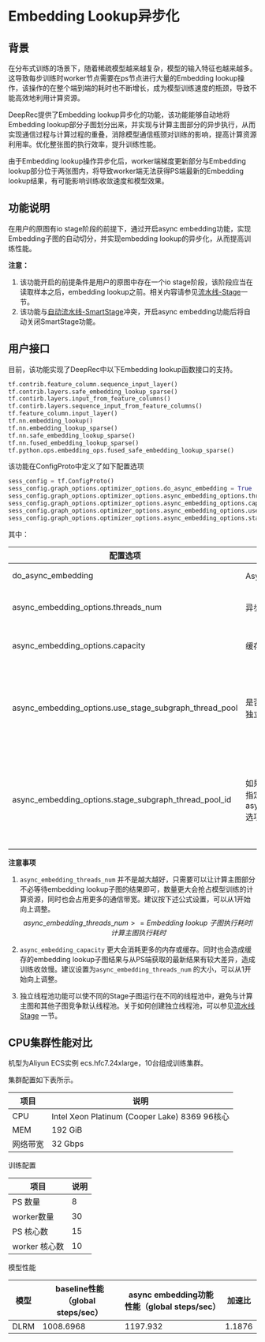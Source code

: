 # Embedding Lookup异步化

## 背景

在分布式训练的场景下，随着稀疏模型越来越复杂，模型的输入特征也越来越多。这导致每步训练时worker节点需要在ps节点进行大量的Embedding lookup操作，该操作的在整个端到端的耗时也不断增长，成为模型训练速度的瓶颈，导致不能高效地利用计算资源。

DeepRec提供了Embedding lookup异步化的功能，该功能能够自动地将Embedding lookup部分子图划分出来，并实现与计算主图部分的异步执行，从而实现通信过程与计算过程的重叠，消除模型通信瓶颈对训练的影响，提高计算资源利用率。优化整张图的执行效率，提升训练性能。

由于Embedding lookup操作异步化后，worker端梯度更新部分与Embedding lookup部分位于两张图内，将导致worker端无法获得PS端最新的Embedding lookup结果，有可能影响训练收敛速度和模型效果。

## 功能说明

在用户的原图有io stage阶段的前提下，通过开启async embedding功能，实现Embedding子图的自动切分，并实现embedding lookup的异步化，从而提高训练性能。

**注意：** 

1. 该功能开启的前提条件是用户的原图中存在一个io stage阶段，该阶段应当在读取样本之后，embedding lookup之前。相关内容请参见[流水线-Stage](./Stage.md)一节。
2. 该功能与[自动流水线-SmartStage](./Smart-Stage.md)冲突，开启async embedding功能后将自动关闭SmartStage功能。

## 用户接口

目前，该功能实现了DeepRec中以下Embedding lookup函数接口的支持。

```python
tf.contrib.feature_column.sequence_input_layer()
tf.contrib.layers.safe_embedding_lookup_sparse()
tf.contirb.layers.input_from_feature_columns()
tf.contirb.layers.sequence_input_from_feature_columns()
tf.feature_column.input_layer()
tf.nn.embedding_lookup()
tf.nn.embedding_lookup_sparse()
tf.nn.safe_embedding_lookup_sparse()
tf.nn.fused_embedding_lookup_sparse()
tf.python.ops.embedding_ops.fused_safe_embedding_lookup_sparse()
```

该功能在ConfigProto中定义了如下配置选项

```python
sess_config = tf.ConfigProto()
sess_config.graph_options.optimizer_options.do_async_embedding = True
sess_config.graph_options.optimizer_options.async_embedding_options.threads_num = 4
sess_config.graph_options.optimizer_options.async_embedding_options.capacity = 4
sess_config.graph_options.optimizer_options.async_embedding_options.use_stage_subgraph_thread_pool = False # 可选
sess_config.graph_options.optimizer_options.async_embedding_options.stage_subgraph_thread_pool_id = 0 # 可选
```

其中：

| 配置选项                                      | 含义                                                         | 默认值                                           |
| --------------------------------------------- | ------------------------------------------------------------ | ------------------------------------------------ |
| do_async_embedding                            | Async Embedding开关                                          | False（关闭）                                    |
| async_embedding_options.threads_num           | 异步化执行embedding lookup子图线程数                         | 0 （需手动指定）                                 |
| async_embedding_options.capacity              | 缓存异步化执行embedding lookup子图结果的最大个数             | 0 （需手动指定）                                 |
| async_embedding_options.use_stage_subgraph_thread_pool | 是否使用独立线程池运行embedding lookup子图，需要先创建独立线程池。 | False(可选，若为True则必须先创建独立线程池)      |
| async_embedding_options.stage_subgraph_thread_pool_id  | 如果启用独立线程池运行embedding lookup子图，该选项用于指定独立线程池索引，需要先创建独立线程池，并打开async_embedding_options.use_stage_subgraph_thread_pool选项。 | 0，(可选，索引范围为[0, 创建的独立线程池数量-1]) |

**注意事项**

1. `async_embedding_threads_num` 并不是越大越好，只需要可以让计算主图部分不必等待embedding lookup子图的结果即可，数量更大会抢占模型训练的计算资源，同时也会占用更多的通信带宽。建议按下述公式设置，可以从1开始向上调整。
   $$
   async\_embedding\_threads\_num >= Embedding\ lookup\ 子图执行耗时 / 计算主图执行耗时
   $$

2. `async_embedding_capacity` 更大会消耗更多的内存或缓存。同时也会造成缓存的embedding lookup子图结果与从PS端获取的最新结果有较大差异，造成训练收敛慢。建议设置为`async_embedding_threads_num` 的大小，可以从1开始向上调整。

2. 独立线程池功能可以使不同的Stage子图运行在不同的线程池中，避免与计算主图和其他子图竞争默认线程池。关于如何创建独立线程池，可以参见[流水线Stage](./Stage.md) 一节。

## CPU集群性能对比

机型为Aliyun ECS实例 ecs.hfc7.24xlarge，10台组成训练集群。

集群配置如下表所示。

| 项目     | 说明                                                 |
| -------- | ---------------------------------------------------- |
| CPU      | Intel Xeon Platinum (Cooper Lake) 8369        96核心 |
| MEM      | 192 GiB                                              |
| 网络带宽 | 32 Gbps                                              |

训练配置

| 项目          | 说明 |
| ------------- | ---- |
| PS 数量       | 8    |
| worker数量    | 30   |
| PS 核心数     | 15   |
| worker 核心数 | 10   |

模型性能

| 模型 | baseline性能（global steps/sec） | async embedding功能性能（global steps/sec） | 加速比 |
| ---- | -------------------------------- | ------------------------------------------- | ------ |
| DLRM | 1008.6968                        | 1197.932                                    | 1.1876 |

